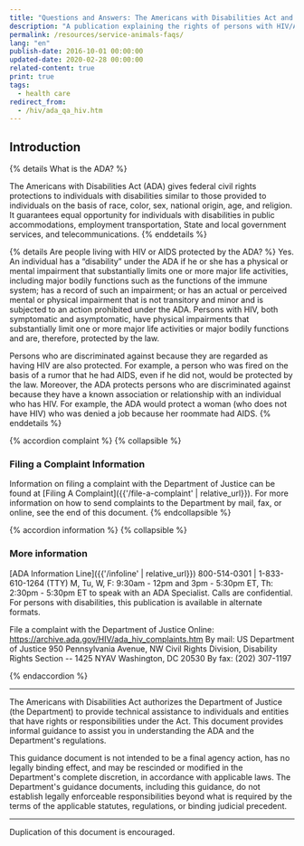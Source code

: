 ```yaml
---
title: "Questions and Answers: The Americans with Disabilities Act and Persons with HIV/AIDS"
description: "A publication explaining the rights of persons with HIV/AIDS under the ADA, and the requirements of the ADA for employers, businesses and non-profit agencies that serve the public, and State and local governments to avoid discriminating against persons with HIV/AIDS."
permalink: /resources/service-animals-faqs/
lang: "en"
publish-date: 2016-10-01 00:00:00
updated-date: 2020-02-28 00:00:00
related-content: true
print: true
tags:
  - health care
redirect_from:
  - /hiv/ada_qa_hiv.htm
---
```

## Introduction

{% details What is the ADA? %}

The Americans with Disabilities Act (ADA) gives federal civil rights protections to individuals with disabilities similar to those provided to individuals on the basis of race, color, sex, national origin, age, and religion. It guarantees equal opportunity for individuals with disabilities in public accommodations, employment transportation, State and local government services, and telecommunications.
{% enddetails %}

{% details Are people living with HIV or AIDS protected by the ADA? %}
Yes. An individual has a “disability” under the ADA if he or she has a physical or mental impairment that substantially limits one or more major life activities, including major bodily functions such as the functions of the immune system; has a record of such an impairment; or has an actual or perceived mental or physical impairment that is not transitory and minor and is subjected to an action prohibited under the ADA. Persons with HIV, both symptomatic and asymptomatic, have physical impairments that substantially limit one or more major life activities or major bodily functions and are, therefore, protected by the law.

Persons who are discriminated against because they are regarded as having HIV are also protected. For example, a person who was fired on the basis of a rumor that he had AIDS, even if he did not, would be protected by the law.
Moreover, the ADA protects persons who are discriminated against because they have a known association or relationship with an individual who has HIV. For example, the ADA would protect a woman (who does not have HIV) who was denied a job because her roommate had AIDS.
{% enddetails %}

{% accordion complaint %}
{% collapsible %}
### Filing a Complaint Information
Information on filing a complaint with the Department of Justice can be found at [Filing A Complaint]({{'/file-a-complaint' | relative_url}}). For more information on how to send complaints to the Department by mail, fax, or online, see the end of this document.
{% endcollapsible %}

{% accordion information %}
{% collapsible %}
### More information
[ADA Information Line]({{'/infoline' | relative_url}})
800-514-0301 | 1-833-610-1264 (TTY)
M, Tu, W, F: 9:30am - 12pm and 3pm - 5:30pm ET, Th: 2:30pm - 5:30pm ET
to speak with an ADA Specialist. Calls are confidential.
For persons with disabilities, this publication is available in alternate formats.

File a complaint with the Department of Justice
Online: https://archive.ada.gov/HIV/ada_hiv_complaints.htm
By mail: US Department of Justice
950 Pennsylvania Avenue, NW
Civil Rights Division, Disability Rights Section -- 1425 NYAV
Washington, DC 20530
By fax: (202) 307-1197





{% endaccordion %}


<hr>  
The Americans with Disabilities Act authorizes the Department of Justice (the Department) to provide technical assistance to individuals and entities that have rights or responsibilities under the Act. This document provides informal guidance to assist you in understanding the ADA and the Department's regulations.  

This guidance document is not intended to be a final agency action, has no legally binding effect, and may be rescinded or modified in the Department's complete discretion, in accordance with applicable laws. The Department's guidance documents, including this guidance, do not establish legally enforceable responsibilities beyond what is required by the terms of the applicable statutes, regulations, or binding judicial precedent.
<hr>
Duplication of this document is encouraged.
